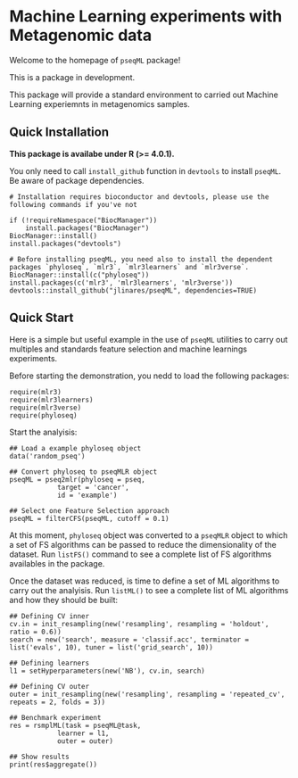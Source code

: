 # Machine Learning experiments with Metagenomic data

Welcome to the homepage of `pseqML` package!

This is a package in development. 

This package will provide a standard environment to carried out Machine Learning experiemnts in metagenomics samples.

## Quick Installation

**This package is availabe under R (>= 4.0.1).**

You only need to call `install_github` function in `devtools` to install `pseqML`. Be aware of package dependencies.

```
# Installation requires bioconductor and devtools, please use the following commands if you've not

if (!requireNamespace("BiocManager"))
    install.packages("BiocManager")
BiocManager::install()
install.packages("devtools")

# Before installing pseqML, you need also to install the dependent packages `phyloseq`, `mlr3`, `mlr3learners` and `mlr3verse`.
BiocManager::install(c("phyloseq"))
install.packages(c('mlr3', 'mlr3learners', 'mlr3verse'))
devtools::install_github("jlinares/pseqML", dependencies=TRUE)
```


## Quick Start

Here is a simple but useful example in the use of `pseqML` utilities to carry out multiples and standards feature selection and machine learnings experiments.

Before starting the demonstration, you nedd to load the following packages:

```
require(mlr3)
require(mlr3learners)
require(mlr3verse)
require(phyloseq)
```

Start the analyisis:

```
## Load a example phyloseq object
data('random_pseq')

## Convert phyloseq to pseqMLR object
pseqML = pseq2mlr(phyloseq = pseq,
			target = 'cancer',
			id = 'example')

## Select one Feature Selection approach
pseqML = filterCFS(pseqML, cutoff = 0.1)
```


At this moment, `phyloseq` object was converted to a `pseqMLR` object to which a set of FS algorithms can be passed to reduce the dimensionality of the dataset. Run `listFS()` command to see a complete list of FS algorithms availables in the package.

Once the dataset was reduced, is time to define a set of ML algorithms to carry out the analyisis. Run `listML()` to see a complete list of ML algorithms and how they should be built:

```
## Defining CV inner
cv.in = init_resampling(new('resampling', resampling = 'holdout', ratio = 0.6))
search = new('search', measure = 'classif.acc', terminator = list('evals', 10), tuner = list('grid_search', 10))

## Defining learners
l1 = setHyperparameters(new('NB'), cv.in, search)

## Defining CV outer 
outer = init_resampling(new('resampling', resampling = 'repeated_cv', repeats = 2, folds = 3))

## Benchmark experiment
res = rsmplML(task = pseqML@task,
			learner = l1,
			outer = outer)

## Show results
print(res$aggregate())
```